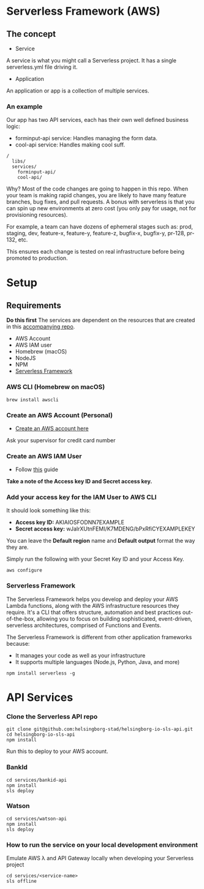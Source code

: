 # Serverless Framework (AWS)

## The concept

- Service

A service is what you might call a Serverless project. It has a single serverless.yml file driving it.

- Application

An application or app is a collection of multiple services.

### An example

Our app has two API services, each has their own well defined business logic:

- forminput-api service: Handles managing the form data.
- cool-api service: Handles making cool suff.

```
/
  libs/
  services/
    forminput-api/
    cool-api/
```

Why? Most of the code changes are going to happen in this repo. When your team is making rapid changes, you are likely to have many feature branches, bug fixes, and pull requests. A bonus with serverless is that you can spin up new environments at zero cost (you only pay for usage, not for provisioning resources).

For example, a team can have dozens of ephemeral stages such as: prod, staging, dev, feature-x, feature-y, feature-z, bugfix-x, bugfix-y, pr-128, pr-132, etc.

This ensures each change is tested on real infrastructure before being promoted to production.

# Setup

## Requirements

**Do this first**
The services are dependent on the resources that are created in this [accompanying repo](git@github.com:helsingborg-stad/helsingborg-io-sls-resources.git).

- AWS Account
- AWS IAM user
- Homebrew (macOS)
- NodeJS
- NPM
- [Serverless Framework](https://serverless.com/)

### AWS CLI (Homebrew on macOS)

```
brew install awscli
```

### Create an AWS Account (Personal)

- [Create an AWS account here](https://portal.aws.amazon.com/billing/signup#/start)

Ask your supervisor for credit card number

### Create an AWS IAM User

- Follow [this](https://serverless-stack.com/chapters/create-an-iam-user.html) guide

**Take a note of the Access key ID and Secret access key.**

### Add your access key for the IAM User to AWS CLI

It should look something like this:

- **Access key ID:** AKIAIOSFODNN7EXAMPLE
- **Secret access key:** wJalrXUtnFEMI/K7MDENG/bPxRfiCYEXAMPLEKEY

You can leave the **Default region** name and **Default output** format the way they are.

Simply run the following with your Secret Key ID and your Access Key.

```
aws configure
```

### Serverless Framework

The Serverless Framework helps you develop and deploy your AWS Lambda functions, along with the AWS infrastructure resources they require. It's a CLI that offers structure, automation and best practices out-of-the-box, allowing you to focus on building sophisticated, event-driven, serverless architectures, comprised of Functions and Events.

The Serverless Framework is different from other application frameworks because:

- It manages your code as well as your infrastructure
- It supports multiple languages (Node.js, Python, Java, and more)

```
npm install serverless -g
```

# API Services

### Clone the Serverless API repo

```
git clone git@github.com:helsingborg-stad/helsingborg-io-sls-api.git
cd helsingborg-io-sls-api
npm install
```

Run this to deploy to your AWS account.

### BankId

```
cd services/bankid-api
npm install
sls deploy
```

### Watson

```
cd services/watson-api
npm install
sls deploy
```

### How to run the service on your local development environment

Emulate AWS λ and API Gateway locally when developing your Serverless project

```
cd services/<service-name>
sls offline
```
